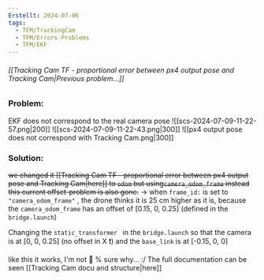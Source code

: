 ```yaml
---
Erstellt: 2024-07-06
tags:
  - TFM/TrackingCam
  - TFM/Errors-Problems
  - TFM/EKF
---
```

###### [[Tracking Cam TF - proportional error between px4 output pose and Tracking Cam|Previous problem...]]
### Problem: 
EKF does not correspond to the real camera pose
![[scs-2024-07-09-11-22-57.png|200]] ![[scs-2024-07-09-11-22-43.png|300]] ![[px4 output pose does not correspond with Tracking Cam.png|300]]


### Solution: 
~~we changed it [[Tracking Cam TF - proportional error between px4 output pose and Tracking Cam|here]] to `odom` but using`camera_odom_frame` instead this current offset-problem is also gone.~~ -> when `frame_id:` is set to  `"camera_odom_frame"` , the drone thinks it is 25 cm higher as it is, because the `camera_odom_frame` has an offset of [0.15, 0, 0.25] (defined in the `bridge.launch`)

Changing the `static_transformer ` in the `bridge.launch` so that the camera is at [0, 0, 0.25] (no offset in X ❗) and the `base_link` is at [-0.15, 0, 0] 

like this it works, I'm not 💯 % sure why... :/ 
The full documentation can be seen [[Tracking Cam docu and structure|here]]